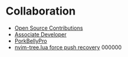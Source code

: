 # Collaboration
- [Open Source Contributions](../works/open-source.md)
- [Associate Developer](../works/detector-inspector.md)
- [PorkBellyPro](../works/porkbellypro.md)
- [nvim-tree.lua force push recovery](../works/nvim-tree-force-push.md)
000000
